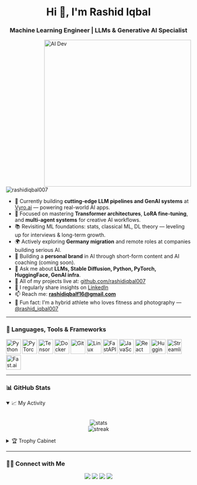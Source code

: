 <h1 align="center">Hi 👋, I'm Rashid Iqbal</h1>
<h3 align="center">Machine Learning Engineer | LLMs & Generative AI Specialist</h3>

<img align="right" width="400" alt="AI Dev" src="https://media0.giphy.com/media/qgQUggAC3Pfv687qPC/giphy.gif">

<p align="left">
  <img src="https://komarev.com/ghpvc/?username=rashidiqbal007&label=Profile%20views&color=0e75b6&style=flat" alt="rashidiqbal007" />
</p>

- 🔭 Currently building **cutting-edge LLM pipelines and GenAI systems** at [Vyro.ai](https://vyro.ai) — powering real-world AI apps.
- 🧠 Focused on mastering **Transformer architectures**, **LoRA fine-tuning**, and **multi-agent systems** for creative AI workflows.
- 📚 Revisiting ML foundations: stats, classical ML, DL theory — leveling up for interviews & long-term growth.
- 🌍 Actively exploring **Germany migration** and remote roles at companies building serious AI.
- 🎥 Building a **personal brand** in AI through short-form content and AI coaching (coming soon).
- 💬 Ask me about **LLMs, Stable Diffusion, Python, PyTorch, HuggingFace, GenAI infra**.
- 💼 All of my projects live at: [github.com/rashidiqbal007](https://github.com/rashidiqbal007?tab=repositories)
- 📝 I regularly share insights on [LinkedIn](https://www.linkedin.com/in/full-stackengineer/)
- 📫 Reach me: **rashidiqbalf16@gmail.com**
- 📸 Fun fact: I’m a hybrid athlete who loves fitness and photography — [@rashid_iqbal007](https://www.instagram.com/rashid_iqbal007/)

---

### 🧰 Languages, Tools & Frameworks
<p align="left">
  <img src="https://cdn.jsdelivr.net/gh/devicons/devicon/icons/python/python-original.svg" width="40" title="Python"/>
  <img src="https://cdn.jsdelivr.net/gh/devicons/devicon/icons/pytorch/pytorch-original.svg" width="40" title="PyTorch"/>
  <img src="https://cdn.jsdelivr.net/gh/devicons/devicon/icons/tensorflow/tensorflow-original.svg" width="40" title="TensorFlow"/>
  <img src="https://cdn.jsdelivr.net/gh/devicons/devicon/icons/docker/docker-original.svg" width="40" title="Docker"/>
  <img src="https://cdn.jsdelivr.net/gh/devicons/devicon/icons/git/git-original.svg" width="40" title="Git"/>
  <img src="https://cdn.jsdelivr.net/gh/devicons/devicon/icons/linux/linux-original.svg" width="40" title="Linux"/>
  <img src="https://cdn.jsdelivr.net/gh/devicons/devicon/icons/fastapi/fastapi-original.svg" width="40" title="FastAPI"/>
  <img src="https://cdn.jsdelivr.net/gh/devicons/devicon/icons/javascript/javascript-original.svg" width="40" title="JavaScript"/>
  <img src="https://cdn.jsdelivr.net/gh/devicons/devicon/icons/react/react-original.svg" width="40" title="React"/>
  <img src="https://www.vectorlogo.zone/logos/huggingface/huggingface-icon.svg" width="40" title="HuggingFace"/>
  <img src="https://vectorlogo.zone/logos/streamlit/streamlit-icon.svg" width="40" title="Streamlit"/>
  <img src="https://vectorlogo.zone/logos/fastdotai/fastdotai-icon.svg" width="40" title="Fast.ai"/>
</p>

---

### 📊 GitHub Stats

<details open>
  <summary>📈 My Activity</summary>
  <br>
  <p align="center">
    <img src="https://github-readme-stats.vercel.app/api?username=rashidiqbal007&show_icons=true&theme=default" alt="stats" />
    <br />
    <img src="https://github-readme-streak-stats.herokuapp.com/?user=rashidiqbal007&theme=default" alt="streak" />
  </p>
</details>

<details>
  <summary>🏆 Trophy Cabinet</summary>
  <p align="center">
    <img src="https://github-profile-trophy.vercel.app/?username=rashidiqbal007&theme=flat&row=1&column=6" alt="trophies" />
  </p>
</details>

---

### 🤝🏻 Connect with Me

<p align="center">
  <a href="https://www.linkedin.com/in/full-stackengineer/"><img src="https://img.shields.io/badge/-Rashid%20Iqbal-0077B5?style=flat&logo=Linkedin&logoColor=white"/></a>
  <a href="mailto:rashidiqbalf16@gmail.com"><img src="https://img.shields.io/badge/-rashidiqbalf16@gmail.com-D14836?style=flat&logo=Gmail&logoColor=white"/></a>
  <a href="https://instagram.com/rashid_iqbal007"><img src="https://img.shields.io/badge/-@rashid_iqbal007-E4405F?style=flat&logo=Instagram&logoColor=white"/></a>
  <a href="https://www.facebook.com/rashid.iqbal.31149/"><img src="https://img.shields.io/badge/-@rashidiqbal-1877F2?style=flat&logo=Facebook&logoColor=white"/></a>
</p>
